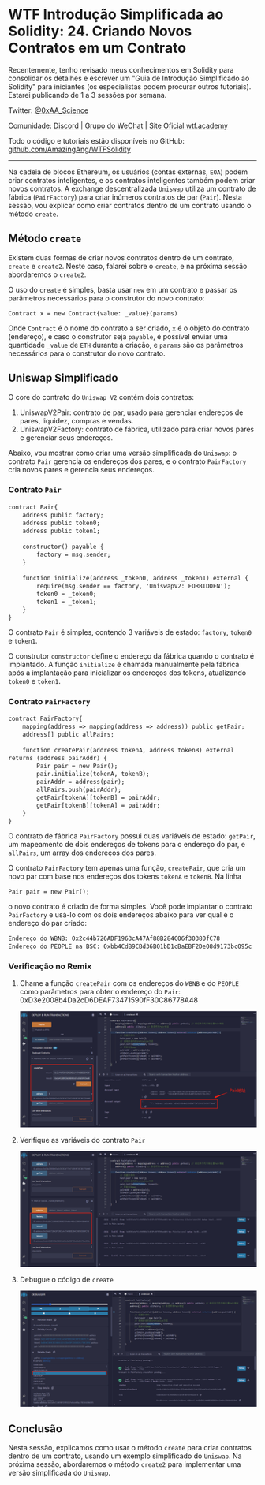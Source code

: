 # WTF Introdução Simplificada ao Solidity: 24. Criando Novos Contratos em um Contrato

Recentemente, tenho revisado meus conhecimentos em Solidity para consolidar os detalhes e escrever um "Guia de Introdução Simplificado ao Solidity" para iniciantes (os especialistas podem procurar outros tutoriais). Estarei publicando de 1 a 3 sessões por semana.

Twitter: [@0xAA_Science](https://twitter.com/0xAA_Science)

Comunidade: [Discord](https://discord.gg/5akcruXrsk) | [Grupo do WeChat](https://docs.google.com/forms/d/e/1FAIpQLSe4KGT8Sh6sJ7hedQRuIYirOoZK_85miz3dw7vA1-YjodgJ-A/viewform?usp=sf_link) | [Site Oficial wtf.academy](https://wtf.academy)

Todo o código e tutoriais estão disponíveis no GitHub: [github.com/AmazingAng/WTFSolidity](https://github.com/AmazingAng/WTF-Solidity)

---

Na cadeia de blocos Ethereum, os usuários (contas externas, `EOA`) podem criar contratos inteligentes, e os contratos inteligentes também podem criar novos contratos. A exchange descentralizada `Uniswap` utiliza um contrato de fábrica (`PairFactory`) para criar inúmeros contratos de par (`Pair`). Nesta sessão, vou explicar como criar contratos dentro de um contrato usando o método `create`.

## Método `create`

Existem duas formas de criar novos contratos dentro de um contrato, `create` e `create2`. Neste caso, falarei sobre o `create`, e na próxima sessão abordaremos o `create2`.

O uso do `create` é simples, basta usar `new` em um contrato e passar os parâmetros necessários para o construtor do novo contrato:

```solidity
Contract x = new Contract{value: _value}(params)
```

Onde `Contract` é o nome do contrato a ser criado, `x` é o objeto do contrato (endereço), e caso o construtor seja `payable`, é possível enviar uma quantidade `_value` de `ETH` durante a criação, e `params` são os parâmetros necessários para o construtor do novo contrato.

## Uniswap Simplificado

O core do contrato do `Uniswap V2` contém dois contratos:

1. UniswapV2Pair: contrato de par, usado para gerenciar endereços de pares, liquidez, compras e vendas.
2. UniswapV2Factory: contrato de fábrica, utilizado para criar novos pares e gerenciar seus endereços.

Abaixo, vou mostrar como criar uma versão simplificada do `Uniswap`: o contrato `Pair` gerencia os endereços dos pares, e o contrato `PairFactory` cria novos pares e gerencia seus endereços.

### Contrato `Pair`

```solidity
contract Pair{
    address public factory; 
    address public token0; 
    address public token1; 

    constructor() payable {
        factory = msg.sender;
    }

    function initialize(address _token0, address _token1) external {
        require(msg.sender == factory, 'UniswapV2: FORBIDDEN'); 
        token0 = _token0;
        token1 = _token1;
    }
}
```

O contrato `Pair` é simples, contendo 3 variáveis de estado: `factory`, `token0` e `token1`.

O construtor `constructor` define o endereço da fábrica quando o contrato é implantado. A função `initialize` é chamada manualmente pela fábrica após a implantação para inicializar os endereços dos tokens, atualizando `token0` e `token1`.

### Contrato `PairFactory`

```solidity
contract PairFactory{
    mapping(address => mapping(address => address)) public getPair;
    address[] public allPairs;

    function createPair(address tokenA, address tokenB) external returns (address pairAddr) {
        Pair pair = new Pair(); 
        pair.initialize(tokenA, tokenB);
        pairAddr = address(pair);
        allPairs.push(pairAddr);
        getPair[tokenA][tokenB] = pairAddr;
        getPair[tokenB][tokenA] = pairAddr;
    }
}
```

O contrato de fábrica `PairFactory` possui duas variáveis de estado: `getPair`, um mapeamento de dois endereços de tokens para o endereço do par, e `allPairs`, um array dos endereços dos pares.

O contrato `PairFactory` tem apenas uma função, `createPair`, que cria um novo par com base nos endereços dos tokens `tokenA` e `tokenB`. Na linha

```solidity
Pair pair = new Pair(); 
```

o novo contrato é criado de forma simples. Você pode implantar o contrato `PairFactory` e usá-lo com os dois endereços abaixo para ver qual é o endereço do par criado:

```text
Endereço do WBNB: 0x2c44b726ADF1963cA47Af88B284C06f30380fC78
Endereço do PEOPLE na BSC: 0xbb4CdB9CBd36B01bD1cBaEBF2De08d9173bc095c
```

### Verificação no Remix

1. Chame a função `createPair` com os endereços do `WBNB` e do `PEOPLE` como parâmetros para obter o endereço do `Pair`: 0xD3e2008b4Da2cD6DEAF73471590fF30C86778A48

    ![24-1](./img/24-1.png)
2. Verifique as variáveis do contrato `Pair`

    ![24-2](./img/24-2.png)
3. Debugue o código de `create`

    ![24-3](./img/24-3.png)

## Conclusão

Nesta sessão, explicamos como usar o método `create` para criar contratos dentro de um contrato, usando um exemplo simplificado do `Uniswap`. Na próxima sessão, abordaremos o método `create2` para implementar uma versão simplificada do `Uniswap`.

<!-- This file was translated using AI by repo_ai_translate. For more information, visit https://github.com/marcelojsilva/repo_ai_translate -->